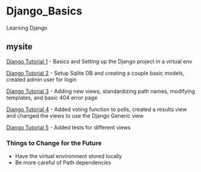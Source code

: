 # Django_Basics
Learning Django

## mysite
[Django Tutorial 1](https://docs.djangoproject.com/en/2.1/intro/tutorial01/) - Basics and Setting up the Django project in a virtual env 

[Django Tutorial 2](https://docs.djangoproject.com/en/2.1/intro/tutorial02/) - Setup Sqlite DB and creating a couple basic models, created admin user for login 

[Django Tutorial 3](https://docs.djangoproject.com/en/2.1/intro/tutorial03/) - Adding new views, standardizing path names, modifying templates, and basic 404 error page 

[Django Tutorial 4](https://docs.djangoproject.com/en/2.1/intro/tutorial04/) - Added voting function to polls, created a results view and changed the views to use the Django Generic view 

[Django Tutorial 5](https://docs.djangoproject.com/en/2.1/intro/tutorial05/) - Added tests for different views 

### Things to Change for the Future
- Have the virtual environment stored locally
- Be more careful of Path dependencies 
